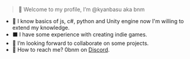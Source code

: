 > 👋 Welcome to my profile, I’m @kyanbasu aka bnm
<!---
- 👀 I’m interested in doing nearly everything associated with coding/IT.
--->

- 🌱 I know basics of js, c#, python and Unity engine now I'm willing to extend my knowledge.
- ⬛ I have some experience with creating indie games.
- 🎈 I’m looking forward to collaborate on some projects.
- 📧 How to reach me? 0bnm on [Discord](https://discord.com/users/430629761413414913).

<!---
these are comments
⭐⭐⭐  kyanbasu/kyanbasu is a special repository: its README.md will appear on your profile! 
--->
